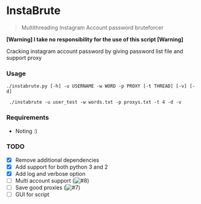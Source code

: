 # InstaBrute
> Multithreading Instagram Account password bruteforcer
 

**[Warning] I take no responsibility for the use of this script [Warning]**

Cracking instagram account password by giving password list file and support proxy

### Usage

```./instabrute.py [-h] -u USERNAME -w WORD -p PROXY [-t THREAD] [-v] [-d]```

``` ./instabrute -u user_test -w words.txt -p proxys.txt -t 4 -d -v```

### Requirements

* Noting :)

### TODO

- [x] Remove additional dependencies
- [x] Add support for both python 3 and 2
- [x] Add log and verbose option
- [ ] Multi account support (![#8](https://github.com/N3TC4T/InstaBrute/issues/8))
- [ ] Save good proxies (![#7](https://github.com/N3TC4T/InstaBrute/issues/7))
- [ ] GUI for script

